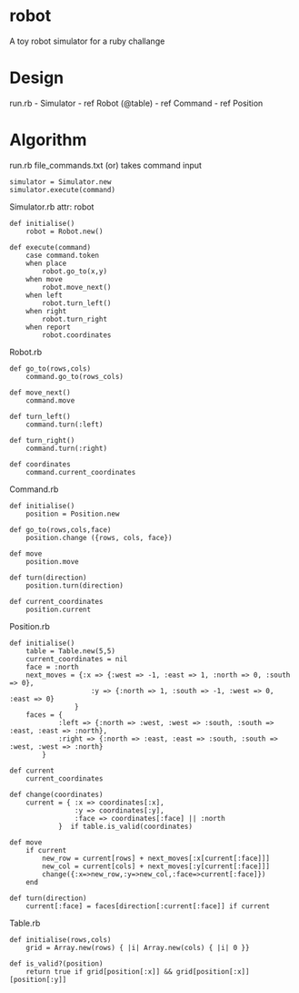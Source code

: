 robot
=====

A toy robot simulator for a ruby challange

Design
======

run.rb
	- Simulator
		- ref Robot (@table)
			- ref Command
		- ref Position

Algorithm
=========

run.rb file_commands.txt
	(or) takes command input

	simulator = Simulator.new
	simulator.execute(command)


Simulator.rb
	attr: robot

	def initialise()
		robot = Robot.new()

	def execute(command)
		case command.token
		when place
			robot.go_to(x,y)
		when move
			robot.move_next()
		when left
			robot.turn_left()
		when right
			robot.turn_right
		when report
			robot.coordinates


Robot.rb 

	def go_to(rows,cols)
		command.go_to(rows_cols)

	def move_next()
		command.move

	def turn_left()
		command.turn(:left)

	def turn_right()
		command.turn(:right)

	def coordinates
		command.current_coordinates

Command.rb

	def initialise()
		position = Position.new

	def go_to(rows,cols,face)
		position.change ({rows, cols, face})

	def move
		position.move  

	def turn(direction)
		position.turn(direction) 

	def current_coordinates
		position.current

Position.rb
 
	def initialise()
		table = Table.new(5,5)	
		current_coordinates = nil
		face = :north
		next_moves = {:x => {:west => -1, :east => 1, :north => 0, :south => 0},
						:y => {:north => 1, :south => -1, :west => 0, :east => 0}
					}
		faces = {
				:left => {:north => :west, :west => :south, :south => :east, :east => :north},
				:right => {:north => :east, :east => :south, :south => :west, :west => :north}
			}

	def current
		current_coordinates		

	def change(coordinates)
		current = { :x => coordinates[:x], 
					:y => coordinates[:y], 
					:face => coordinates[:face] || :north 
				}  if table.is_valid(coordinates)

	def move
		if current 
			new_row = current[rows] + next_moves[:x[current[:face]]]
			new_col = current[cols] + next_moves[:y[current[:face]]]
			change({:x=>new_row,:y=>new_col,:face=>current[:face]})
		end

	def turn(direction)
		current[:face] = faces[direction[:current[:face]] if current


Table.rb
 
 	def initialise(rows,cols)
		grid = Array.new(rows) { |i| Array.new(cols) { |i| 0 }}

	def is_valid?(position)
		return true if grid[position[:x]] && grid[position[:x]][position[:y]]
